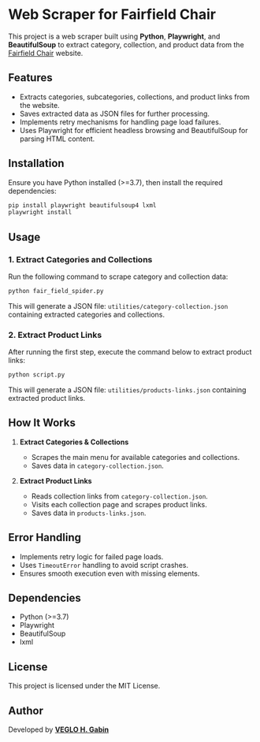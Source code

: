 # Web Scraper for Fairfield Chair

This project is a web scraper built using **Python**, **Playwright**, and **BeautifulSoup** to extract category, collection, and product data from the [Fairfield Chair](https://www.fairfieldchair.com/) website.

## Features
- Extracts categories, subcategories, collections, and product links from the website.
- Saves extracted data as JSON files for further processing.
- Implements retry mechanisms for handling page load failures.
- Uses Playwright for efficient headless browsing and BeautifulSoup for parsing HTML content.

## Installation
Ensure you have Python installed (>=3.7), then install the required dependencies:

```sh
pip install playwright beautifulsoup4 lxml
playwright install
```

## Usage
### 1. Extract Categories and Collections
Run the following command to scrape category and collection data:

```sh
python fair_field_spider.py
```
This will generate a JSON file: `utilities/category-collection.json` containing extracted categories and collections.

### 2. Extract Product Links
After running the first step, execute the command below to extract product links:

```sh
python script.py
```
This will generate a JSON file: `utilities/products-links.json` containing extracted product links.

## How It Works
1. **Extract Categories & Collections**
   - Scrapes the main menu for available categories and collections.
   - Saves data in `category-collection.json`.

2. **Extract Product Links**
   - Reads collection links from `category-collection.json`.
   - Visits each collection page and scrapes product links.
   - Saves data in `products-links.json`.

## Error Handling
- Implements retry logic for failed page loads.
- Uses `TimeoutError` handling to avoid script crashes.
- Ensures smooth execution even with missing elements.

## Dependencies
- Python (>=3.7)
- Playwright
- BeautifulSoup
- lxml

## License
This project is licensed under the MIT License.

## Author
Developed by **[VEGLO H. Gabin](https://github.com/VEGLOgabin)**

